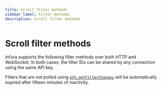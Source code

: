 ```yaml
---
title: Scroll filter methods
sidebar_label: Filter methods
description: Scroll filter methods
---
```


# Scroll filter methods

Infura supports the following filter methods over both HTTP and WebSocket. In both cases, the filter IDs can be shared by any connection using the same API key.

Filters that are not polled using [`eth_getFilterChanges`](eth_getfilterchanges.mdx) will be automatically expired after fifteen minutes of inactivity.
